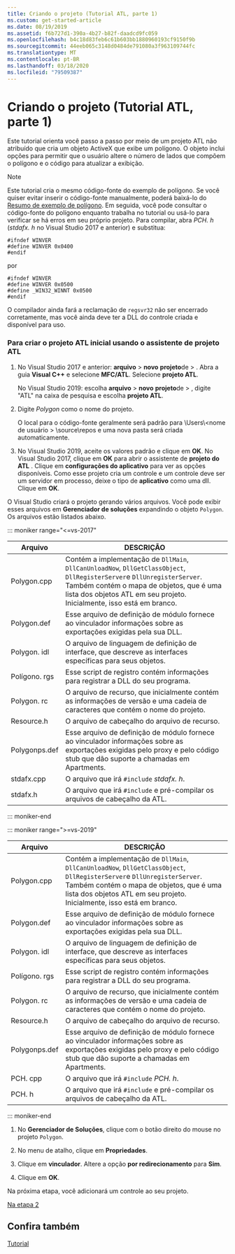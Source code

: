 ```yaml
---
title: Criando o projeto (Tutorial ATL, parte 1)
ms.custom: get-started-article
ms.date: 08/19/2019
ms.assetid: f6b727d1-390a-4b27-b82f-daadcd9fc059
ms.openlocfilehash: b4c18d83feb6c61b603bb1880960193cf9150f9b
ms.sourcegitcommit: 44eeb065c3148d0484de791080a3f963109744fc
ms.translationtype: MT
ms.contentlocale: pt-BR
ms.lasthandoff: 03/18/2020
ms.locfileid: "79509387"
---
```

# <a name="creating-the-project-atl-tutorial-part-1"></a>Criando o projeto (Tutorial ATL, parte 1)

Este tutorial orienta você passo a passo por meio de um projeto ATL não atribuído que cria um objeto ActiveX que exibe um polígono. O objeto inclui opções para permitir que o usuário altere o número de lados que compõem o polígono e o código para atualizar a exibição.

> [!NOTE]
> Este tutorial cria o mesmo código-fonte do exemplo de polígono. Se você quiser evitar inserir o código-fonte manualmente, poderá baixá-lo do [Resumo de exemplo de polígono](https://github.com/Microsoft/VCSamples/tree/master/VC2008Samples/ATL/Controls/Polygon). Em seguida, você pode consultar o código-fonte do polígono enquanto trabalha no tutorial ou usá-lo para verificar se há erros em seu próprio projeto.
> Para compilar, abra *PCH. h* (*stdafx. h* no Visual Studio 2017 e anterior) e substitua:
>
> ```
> #ifndef WINVER
> #define WINVER 0x0400
> #endif
> ```
>
> por
>
> ```
> #ifndef WINVER
> #define WINVER 0x0500
> #define _WIN32_WINNT 0x0500
> #endif
> ```
>
> O compilador ainda fará a reclamação de `regsvr32` não ser encerrado corretamente, mas você ainda deve ter a DLL do controle criada e disponível para uso.

### <a name="to-create-the-initial-atl-project-using-the-atl-project-wizard"></a>Para criar o projeto ATL inicial usando o assistente de projeto ATL

1. No Visual Studio 2017 e anterior: **arquivo** > **novo** **projeto**de > . Abra a guia **Visual C++**  e selecione **MFC/ATL**. Selecione **projeto ATL**.

   No Visual Studio 2019: escolha **arquivo** > **novo** **projeto**de > , digite "ATL" na caixa de pesquisa e escolha **projeto ATL**.

1. Digite *Polygon* como o nome do projeto.

    O local para o código-fonte geralmente será padrão para \Users\\\<nome de usuário > \source\repos e uma nova pasta será criada automaticamente.

1. No Visual Studio 2019, aceite os valores padrão e clique em **OK**. 
   No Visual Studio 2017, clique em **OK** para abrir o assistente de **projeto do ATL** . Clique em **configurações do aplicativo** para ver as opções disponíveis. Como esse projeto cria um controle e um controle deve ser um servidor em processo, deixe o tipo de **aplicativo** como uma dll. Clique em **OK**.

O Visual Studio criará o projeto gerando vários arquivos. Você pode exibir esses arquivos em **Gerenciador de soluções** expandindo o objeto `Polygon`. Os arquivos estão listados abaixo.

::: moniker range="<=vs-2017"

|Arquivo|DESCRIÇÃO|
|----------|-----------------|
|Polygon.cpp|Contém a implementação de `DllMain`, `DllCanUnloadNow`, `DllGetClassObject`, `DllRegisterServer`e `DllUnregisterServer`. Também contém o mapa de objetos, que é uma lista dos objetos ATL em seu projeto. Inicialmente, isso está em branco.|
|Polygon.def|Esse arquivo de definição de módulo fornece ao vinculador informações sobre as exportações exigidas pela sua DLL.|
|Polygon. idl|O arquivo de linguagem de definição de interface, que descreve as interfaces específicas para seus objetos.|
|Polígono. rgs|Esse script de registro contém informações para registrar a DLL do seu programa.|
|Polygon. rc|O arquivo de recurso, que inicialmente contém as informações de versão e uma cadeia de caracteres que contém o nome do projeto.|
|Resource.h|O arquivo de cabeçalho do arquivo de recurso.|
|Polygonps.def|Esse arquivo de definição de módulo fornece ao vinculador informações sobre as exportações exigidas pelo proxy e pelo código stub que dão suporte a chamadas em Apartments.|
|stdafx.cpp|O arquivo que irá `#include` *stdafx. h*.|
|stdafx.h|O arquivo que irá `#include` e pré-compilar os arquivos de cabeçalho da ATL.|

::: moniker-end

::: moniker range=">=vs-2019"

|Arquivo|DESCRIÇÃO|
|----------|-----------------|
|Polygon.cpp|Contém a implementação de `DllMain`, `DllCanUnloadNow`, `DllGetClassObject`, `DllRegisterServer`e `DllUnregisterServer`. Também contém o mapa de objetos, que é uma lista dos objetos ATL em seu projeto. Inicialmente, isso está em branco.|
|Polygon.def|Esse arquivo de definição de módulo fornece ao vinculador informações sobre as exportações exigidas pela sua DLL.|
|Polygon. idl|O arquivo de linguagem de definição de interface, que descreve as interfaces específicas para seus objetos.|
|Polígono. rgs|Esse script de registro contém informações para registrar a DLL do seu programa.|
|Polygon. rc|O arquivo de recurso, que inicialmente contém as informações de versão e uma cadeia de caracteres que contém o nome do projeto.|
|Resource.h|O arquivo de cabeçalho do arquivo de recurso.|
|Polygonps.def|Esse arquivo de definição de módulo fornece ao vinculador informações sobre as exportações exigidas pelo proxy e pelo código stub que dão suporte a chamadas em Apartments.|
|PCH. cpp|O arquivo que irá `#include` *PCH. h*.|
|PCH. h|O arquivo que irá `#include` e pré-compilar os arquivos de cabeçalho da ATL.|

::: moniker-end

1. No **Gerenciador de Soluções**, clique com o botão direito do mouse no projeto `Polygon`.

1. No menu de atalho, clique em **Propriedades**.

1. Clique em **vinculador**. Altere a opção **por redirecionamento** para **Sim**.

1. Clique em **OK**.

Na próxima etapa, você adicionará um controle ao seu projeto.

[Na etapa 2](../atl/adding-a-control-atl-tutorial-part-2.md)

## <a name="see-also"></a>Confira também

[Tutorial](../atl/active-template-library-atl-tutorial.md)
